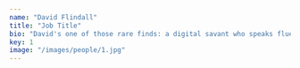 ```yaml
---
name: "David Flindall"
title: "Job Title"
bio: "David's one of those rare finds: a digital savant who speaks fluent human, with a calm expertise that inspires confidence in colleagues and clients alike. He's an original thinker, culturally avant-garde and intellectually restless. But once he gets into the nuts and bolts of building a website, everything else disappears and he turns into a robot. It's weird."
key: 1
image: "/images/people/1.jpg"
---
```

